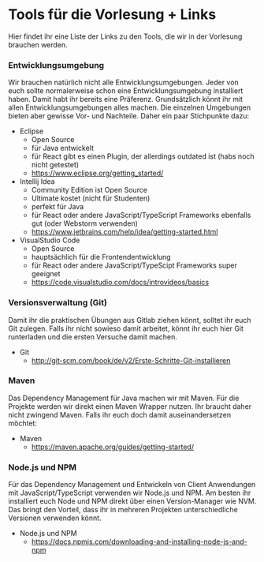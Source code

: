 # Tools für die Vorlesung + Links

Hier findet ihr eine Liste der Links zu den Tools, die wir in der Vorlesung brauchen werden.

### Entwicklungsumgebung

Wir brauchen natürlich nicht alle Entwicklungsumgebungen. Jeder von euch sollte normalerweise schon eine Entwicklungsumgebung installiert haben. Damit habt ihr bereits eine Präferenz. Grundsätzlich könnt ihr mit allen Entwicklungsumgebungen alles machen. Die einzelnen Umgebungen bieten aber gewisse Vor- und Nachteile. Daher ein paar Stichpunkte dazu:

- Eclipse
    - Open Source
    - für Java entwickelt
    - für React gibt es einen Plugin, der allerdings outdated ist (habs noch nicht getestet)
    - https://www.eclipse.org/getting_started/
- Intellij Idea
    - Community Edition ist Open Source
    - Ultimate kostet (nicht für Studenten)
    - perfekt für Java
    - für React oder andere JavaScript/TypeScript Frameworks ebenfalls gut (oder Webstorm verwenden)
    - https://www.jetbrains.com/help/idea/getting-started.html
- VisualStudio Code
    - Open Source
    - hauptsächlich für die Frontendentwicklung
    - für React oder andere JavaScript/TypeScipt Frameworks super geeignet
    - https://code.visualstudio.com/docs/introvideos/basics
    
### Versionsverwaltung (Git)

Damit ihr die praktischen Übungen aus Gitlab ziehen könnt, solltet ihr euch Git zulegen. Falls ihr nicht sowieso damit arbeitet, könnt ihr euch hier Git runterladen und die ersten Versuche damit machen.

- Git
    - http://git-scm.com/book/de/v2/Erste-Schritte-Git-installieren
    
### Maven

Das Dependency Management für Java machen wir mit Maven. Für die Projekte werden wir direkt einen Maven Wrapper nutzen. Ihr braucht daher nicht zwingend Maven. Falls ihr euch doch damit auseinandersetzen möchtet:

- Maven
    - https://maven.apache.org/guides/getting-started/
    
### Node.js und NPM

Für das Dependency Management und Entwickeln von Client Anwendungen mit JavaScript/TypeScript verwenden wir Node.js und NPM. Am besten ihr installiert euch Node und NPM direkt über einen Version-Manager wie NVM. Das bringt den Vorteil, dass ihr in mehreren Projekten unterschiedliche Versionen verwenden könnt.

- Node.js und NPM
    - https://docs.npmjs.com/downloading-and-installing-node-js-and-npm
